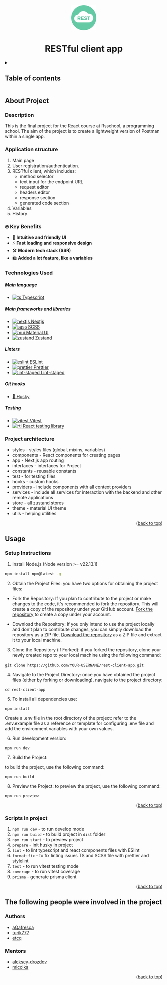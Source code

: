
<a id="readme-top"></a>
<div align="center">
  <a href="https://github.com/othneildrew/Best-README-Template">
    <img src="public/images/logo.svg" alt="Logo" width="80" height="80">
  </a>
  <h1 align="center">RESTful client app</h1>
</div>


<details>
  <summary><h2>Table of contents</h3></summary>
  <ol>
    <li>
      <a href="#about-project">About project</a>
      <ul>
        <li><a href="#description">Description</a></li>
        <li><a href="#application-structure">Application structure</a></li>
        <li><a href="#-key-benefits">Key benefits</a></li>
        <li><a href="#technologies-used">Technologies Used</a></li>
        <li><a href="#project-architecture">Project architecture</a></li>
      </ul>
    </li>
    <li>
      <a href="#usage">Usage</a>
      <ul>
        <li><a href="#setup-instructions">Setup Instructions</a></li>
        <li><a href="#scripts-in-project">Scripts in project</a></li>
      </ul>
    </li>
    <li>
      <a href="#the-following-people-were-involved-in-the-project">The following people were involved in the project</a>
    </li>
  </ol>
</details>

## About Project


### Description

This is the final project for the React course at Rsschool, a programming school. The aim of the project is to create a lightweight version of Postman within a single app.

### Application structure

1. Main page
2. User registration/authentication.
3. RESTful client, which includes:
   - method selector
   - text input for the endpoint URL
   - request editor
   - headers editor
   - response section
   - generated code section
4. Variables
5. History

### 🔥 Key Benefits

- 🧭 **Intuitive and friendly UI**
- ⚡ **Fast loading and responsive design**
- 🛠️ **Modern tech stack (SSR)**
- 🛍️ **Added a lot feature, like a variables**

### Technologies Used

##### Main language
<ul>
  <li>
    <a href="https://www.typescriptlang.org/">
      <img width="20" height="20" alt="ts" src="https://github.com/user-attachments/assets/ee98179c-3f48-4c1a-9ff8-149104908cc2" />   Typescript
    </a>
  </li>
</ul>

##### Main frameworks and libraries
<ul>
  <li>
    <a href="https://nextjs.org/">
      <img width="20" height="20" alt="nextjs" src="https://github.com/user-attachments/assets/32e78665-1097-48aa-a1df-fe7066f952fa" />     Nextjs
    </a>
  </li>
  <li>
    <a href="https://sass-lang.com/">
  <img width="20" height="20" alt="sass" src="https://github.com/user-attachments/assets/3377a403-5b34-4940-adb3-35b0a2d053f3" /> SCSS
    </a>
  </li>
    <li>
    <a href="https://mui.com/material-ui/">
       <img width="20" height="20" alt="mui" src="https://github.com/user-attachments/assets/f5559eba-6aac-409d-8879-51e27e922890" />
 Material UI
    </a>
  </li>
    <li>
    <a href="https://zustand.docs.pmnd.rs/">
      <img width="20" height="20" alt="zustand" src="https://github.com/user-attachments/assets/628b9872-0f57-487e-b8b1-03d2ed4a636b" />  Zustand
    </a>
  </li>
</ul>
  
##### Linters 
<ul>
  <li>
    <a href="https://eslint.org/">
       <img width="20" height="20" alt="eslint" src="https://github.com/user-attachments/assets/74d78cc4-ff18-4883-bdc2-5d80146fcfc5" /> ESLint
    </a>
  </li>
  <li>
    <a href="https://prettier.io/">
      <img width="20" height="20" alt="prettier" src="https://github.com/user-attachments/assets/da74e4d3-6e23-4f55-a671-62c5bab39eec" /> Prettier
    </a>
  </li>
  <li>
    <a href="https://github.com/lint-staged/lint-staged">
      <img width="20" height="20" alt="lint-staged" src="https://github.com/user-attachments/assets/e510e2e3-4ae0-4738-9826-5cb5f87ed8c4" /> Lint-staged
    </a>
  </li>
</ul>

##### Git hooks

<ul>
  <li>
    <a href="https://typicode.github.io/husky/">🐶 Husky</a>
  </li>
</ul>

##### Testing
<ul>
  <li>
    <a href="https://vitest.dev/">
        <img width="20" height="20" alt="vitest" src="https://github.com/user-attachments/assets/d2cee1fd-02ee-4dbb-bb31-816fe736d6d1" /> Vitest
    </a>
  </li>
  <li>
    <a href="https://testing-library.com/docs/react-testing-library/intro/">
     <img width="20" height="20" alt="rtl" src="https://github.com/user-attachments/assets/6696c50d-35e5-49d5-ae18-60d62ce8f7b4" /> React testing library
    </a>
  </li>
</ul>

### Project architecture

- styles - styles files (global, mixins, variables)
- components - React components for creating pages
- app - Next js app routing
- interfaces - interfaces for Project
- constants - reusable constants
- test - for testing files
- hooks - custom hooks
- providers - include components with all context providers
- services - include all services for interaction with the backend and other remote applications
- store - all zustand stores
- theme - material UI theme
- utils - helping utilities

<p align="right">(<a href="#readme-top">back to top</a>)</p>


## Usage

### Setup Instructions

1. Install Node.js (Node version >= v22.13.1)

  ```sh
  npm install npm@latest -g
  ```

2. Obtain the Project Files: you have two options for obtaining the project files:

- Fork the Repository: If you plan to contribute to the project or make changes to the code, it's recommended to fork the repository. This will create a copy of the repository under your GitHub account. [Fork the repository](https://github.com/etcq/rest-client-app/fork) to create a copy under your account.

- Download the Repository: If you only intend to use the project locally and don't plan to contribute changes, you can simply download the repository as a ZIP file. [Download the repository](https://github.com/etcq/rest-client-app/archive/refs/heads/main.zip) as a ZIP file and extract it to your local machine.

3. Clone the Repository (if Forked): if you forked the repository, clone your newly created repo to your local machine using the following command:

```
git clone https://github.com/YOUR-USERNAME/rest-client-app.git
```

4. Navigate to the Project Directory: once you have obtained the project files (either by forking or downloading), navigate to the project directory:

```
cd rest-client-app
```

5. To install all dependencies use:

```
npm install
```

Create a .env file in the root directory of the project: refer to the .env.example file as a reference or template for configuring .env file and add the environment variables with your own values.

6. Run development version: 

```
npm run dev
```

7. Build the Project:

to build the project, use the following command:

```
npm run build
```

8. Preview the Project: to preview the project, use the following command:

```
npm run preview
```
<p align="right">(<a href="#readme-top">back to top</a>)</p>

### Scripts in project

1. `npm run dev` - to run develop mode
2. `npm run build` - to build project in `dist` folder
3. `npm run start` - to preview project
4. `prepare` - init husky in project
5. `lint` - to lint typescript and react components files with ESlint
8. `format:fix` - to fix linting issues TS and SCSS file with prettier and stylelint
9. `test` - to run vitest testing mode
10. `coverage` - to run vitest coverage
11. `prisma` - generate prisma client


<p align="right">(<a href="#readme-top">back to top</a>)</p>


## The following people were involved in the project

### Authors

- [aQafresca](https://github.com/aQafresca)
- [turik777](https://github.com/turik777)
- [etcq](https://github.com/etcq)

### Mentors

- [aleksey-drozdov](https://github.com/aleksey-drozdov)
- [micolka](https://github.com/micolka)

<p align="right">(<a href="#readme-top">back to top</a>)</p>
